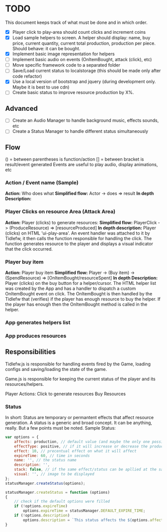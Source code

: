 # TODO

This document keeps track of what must be done and in which order.

- [x] Player click to play-area should count clicks and increment coins
- [x] Load sample helpers to screen. A helper should display: name, buy price, current quantity, current total production, production per piece. Should behave: it can be bought.
- [x] Implement basic image representation for helpers
- [ ] Implement basic audio on events (OnItemBought, attack (click), etc)
- [ ] Move specific framework code to a separated folder
- [ ] Save/Load current status to localstorage (this should be made only after code refactor)
- [x] Use a local version of bootstrap and jquery (during development only. Maybe it is best to use cdn)
- [ ] Create basic status to improve resource production by X%.

## Advanced 

- [ ] Create an Audio Manager to handle background music, effects sounds, etc
- [ ] Create a Status Manager to handle different status simultaneously 

## Flow

() = between parentheses is function/action
[] = between bracket is result/event generated
Events are useful to play audio, display animations, etc

### Action / Event name (Sample)

**Action:** Who does what
**Simplified flow:** Actor -> does => result
**In depth Description:**

### Player Clicks on resource Area (Attack Area)

**Action:** Player (clicks) to generate resources:
**Simplified flow:** PlayerClick -> (ProduceResource) => [resourceProduced]
**In depth description:** Player (clicks) on HTML 'ui-play-area'. An event handler was attached to it by Tidlefw, it then calls the function responsible for handling the click. The function generates resource  to the player and displays a visual indicator that the click occurred.

### Player buy item

**Action:** Player buy item
**Simplified flow:** Player -> (Buy item) -> (SpendResource) => [OnItemBought/resourceSpent]
**In depth Description:** Player (clicks) on the buy button for a helper/cursor. The HTML helper list was created by the App and has a handler to dispatch a custom OnItemBought event on click.
The OnItemBought is then handled by the Tidlefw that (verifies) if the player has enough resource to buy the helper. If the player has enough then the OnItemBought method is called in the helper.

### App generates helpers list

### App produces resources

## Responsibilities 

Tidlefw.js is responsible for handling events fired by the Game, loading configs and saving/loading the state of the game.

Game.js is responsible for keeping the current status of the player and its resources/helpers.

Player Actions:
Click to generate resources
Buy Resources

###  Status

In short: Status are temporary or permantent effects that affect resource generation. A status is a generic and broad concept. It can be anything, really. But a few points must be noted.
Sample Status:
```js
var options = {
    affects: production, // default value (and maybe the only one possible)
    effectType: positive, // if it will increase or decrease the production
    effect: 10, // precentual effect on what it will affect
    expireTime: 60, // time in seconds
    name: '', // the status name
    description: '',
    stack: false, // if the same effect/status can be apllied at the same time.
    visual: '', // image to be displayed
};
statusManager.createStatus(options);

statusManager.createStatus = function (options)
{
    // check if the default options were filled
    if (!options.expireTime)
        options.expireTime = statusManager.DEFAULT_EXPIRE_TIME;
    if (!options.description)
        options.description = `This status affects the ${options.affects} in a ${options.effectType} way: ${options.effect}.`;
}

```